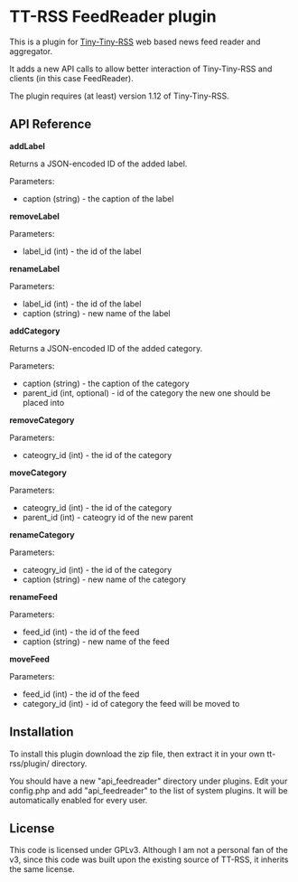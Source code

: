 # TT-RSS FeedReader plugin

This is a plugin for [Tiny-Tiny-RSS](http://tt-rss.org) web based news feed reader and aggregator.

It adds a new API calls to allow better interaction of Tiny-Tiny-RSS and clients (in this case FeedReader).

The plugin requires (at least) version 1.12 of Tiny-Tiny-RSS.

## API Reference


**addLabel**

Returns a JSON-encoded ID of the added label.

Parameters:
 * caption (string) - the caption of the label


**removeLabel**

Parameters:
 * label_id (int) - the id of the label


**renameLabel**

Parameters:
 * label_id (int) - the id of the label
 * caption (string) - new name of the label


**addCategory**

Returns a JSON-encoded ID of the added category.

Parameters:
 * caption (string) - the caption of the category
 * parent_id (int, optional) - id of the category the new one should be placed into


**removeCategory**

Parameters:
 * cateogry_id (int) - the id of the category
 

**moveCategory**

Parameters:
 * cateogry_id (int) - the id of the category
 * parent_id (int) - cateogry id of the new parent


**renameCategory**

Parameters:
 * cateogry_id (int) - the id of the category
 * caption (string) - new name of the category


**renameFeed**

Parameters:
 * feed_id (int) - the id of the feed
 * caption (string)  - new name of the feed
 

**moveFeed**

Parameters:
 * feed_id (int) - the id of the feed
 * category_id (int)  - id of category the feed will be moved to


## Installation

To install this plugin download the zip file, then extract it in your own tt-rss/plugin/ directory.

You should have a new "api_feedreader" directory under plugins.
Edit your config.php and add "api_feedreader" to the list of system plugins. It will be automatically enabled for every user.

## License
This code is licensed under GPLv3. Although I am not a personal fan of the v3, since this code was built upon the existing source of TT-RSS, it inherits the same license.
